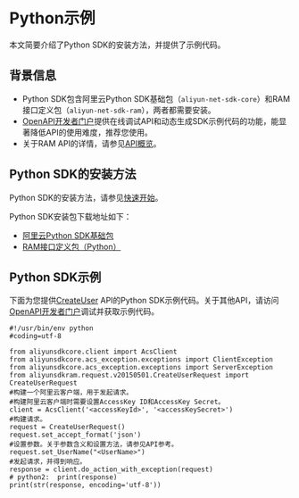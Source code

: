 # Python示例

本文简要介绍了Python SDK的安装方法，并提供了示例代码。

## 背景信息

-   Python SDK包含阿里云Python SDK基础包（`aliyun-net-sdk-core`）和RAM接口定义包（`aliyun-net-sdk-ram`），两者都需要安装。
-   [OpenAPI开发者门户](https://next.api.aliyun.com)提供在线调试API和动态生成SDK示例代码的功能，能显著降低API的使用难度，推荐您使用。
-   关于RAM API的详情，请参见[API概览](/intl.zh-CN/API参考/API参考（RAM）/API概览.md)。

## Python SDK的安装方法

Python SDK的安装方法，请参见[快速开始]()。

Python SDK安装包下载地址如下：

-   [阿里云Python SDK基础包](https://pypi.python.org/pypi/aliyun-python-sdk-core)
-   [RAM接口定义包（Python）](https://pypi.python.org/pypi/aliyun-python-sdk-ram)

## Python SDK示例

下面为您提供[CreateUser](/intl.zh-CN/API参考/API参考（RAM）/用户管理接口/CreateUser.md) API的Python SDK示例代码。关于其他API，请访问[OpenAPI开发者门户](https://next.api.aliyun.com)调试并获取示例代码。

```
#!/usr/bin/env python
#coding=utf-8

from aliyunsdkcore.client import AcsClient
from aliyunsdkcore.acs_exception.exceptions import ClientException
from aliyunsdkcore.acs_exception.exceptions import ServerException
from aliyunsdkram.request.v20150501.CreateUserRequest import CreateUserRequest
#构建一个阿里云客户端，用于发起请求。
#构建阿里云客户端时需要设置AccessKey ID和AccessKey Secret。
client = AcsClient('<accessKeyId>', '<accessKeySecret>')
#构建请求。
request = CreateUserRequest()
request.set_accept_format('json')
#设置参数。关于参数含义和设置方法，请参见API参考。
request.set_UserName("<UserName>")
#发起请求，并得到响应。
response = client.do_action_with_exception(request)
# python2:  print(response)
print(str(response, encoding='utf-8'))
            
```

